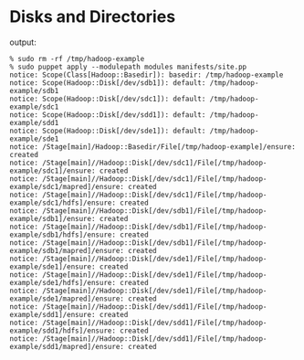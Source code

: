 # Disks and Directories

output:

    % sudo rm -rf /tmp/hadoop-example
    % sudo puppet apply --modulepath modules manifests/site.pp
    notice: Scope(Class[Hadoop::Basedir]): basedir: /tmp/hadoop-example
    notice: Scope(Hadoop::Disk[/dev/sdb1]): default: /tmp/hadoop-example/sdb1
    notice: Scope(Hadoop::Disk[/dev/sdc1]): default: /tmp/hadoop-example/sdc1
    notice: Scope(Hadoop::Disk[/dev/sdd1]): default: /tmp/hadoop-example/sdd1
    notice: Scope(Hadoop::Disk[/dev/sde1]): default: /tmp/hadoop-example/sde1
    notice: /Stage[main]/Hadoop::Basedir/File[/tmp/hadoop-example]/ensure: created
    notice: /Stage[main]//Hadoop::Disk[/dev/sdc1]/File[/tmp/hadoop-example/sdc1]/ensure: created
    notice: /Stage[main]//Hadoop::Disk[/dev/sdc1]/File[/tmp/hadoop-example/sdc1/mapred]/ensure: created
    notice: /Stage[main]//Hadoop::Disk[/dev/sdc1]/File[/tmp/hadoop-example/sdc1/hdfs]/ensure: created
    notice: /Stage[main]//Hadoop::Disk[/dev/sdb1]/File[/tmp/hadoop-example/sdb1]/ensure: created
    notice: /Stage[main]//Hadoop::Disk[/dev/sdb1]/File[/tmp/hadoop-example/sdb1/hdfs]/ensure: created
    notice: /Stage[main]//Hadoop::Disk[/dev/sdb1]/File[/tmp/hadoop-example/sdb1/mapred]/ensure: created
    notice: /Stage[main]//Hadoop::Disk[/dev/sde1]/File[/tmp/hadoop-example/sde1]/ensure: created
    notice: /Stage[main]//Hadoop::Disk[/dev/sde1]/File[/tmp/hadoop-example/sde1/hdfs]/ensure: created
    notice: /Stage[main]//Hadoop::Disk[/dev/sde1]/File[/tmp/hadoop-example/sde1/mapred]/ensure: created
    notice: /Stage[main]//Hadoop::Disk[/dev/sdd1]/File[/tmp/hadoop-example/sdd1]/ensure: created
    notice: /Stage[main]//Hadoop::Disk[/dev/sdd1]/File[/tmp/hadoop-example/sdd1/hdfs]/ensure: created
    notice: /Stage[main]//Hadoop::Disk[/dev/sdd1]/File[/tmp/hadoop-example/sdd1/mapred]/ensure: created

